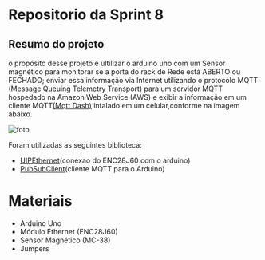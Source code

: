 # Repositorio da Sprint  8

## Resumo  do projeto

o propósito desse projeto é  ultilizar o arduino uno com um Sensor magnético para   monitorar se a porta do rack
de Rede está ABERTO ou FECHADO; enviar essa informação via Internet utilizando o protocolo MQTT (Message
Queuing Telemetry Transport) para um servidor MQTT hospedado na Amazon Web Service (AWS) e exibir a informação 
em um cliente MQTT[(Mqtt Dash)](https://play.google.com/store/apps/details?id=net.routix.mqttdash&hl=en&gl=US)
intalado em um celular,conforme na imagem abaixo.


![foto]( https://camo.githubusercontent.com/7beef2d4780d87a603d7de49b2da0467c8537dff96575b628a04bd4010ebb1cc/68747470733a2f2f692e696d6775722e636f6d2f4d576870586b562e706e67)
 
Foram utilizadas as seguintes biblioteca:

* [UIPEthernet](https://github.com/UIPEthernet/UIPEthernet)(conexao  do ENC28J60 com o arduino)
* [PubSubClient](https://github.com/knolleary/pubsubclient)(cliente MQTT para o Arduino)

#  Materiais

* Arduino Uno
* Módulo Ethernet (ENC28J60)
* Sensor Magnético (MC-38)
* Jumpers
